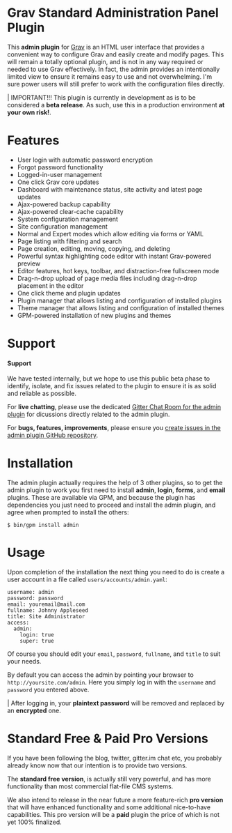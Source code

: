 # Grav Standard Administration Panel Plugin

This **admin plugin** for [Grav](http://github.com/getgrav/grav) is an HTML user interface that provides a convenient way to configure Grav and easily create and modify pages.  This will remain a totally optional plugin, and is not in any way required or needed to use Grav effectively.  In fact, the admin provides an intentionally limited view to ensure it remains easy to use and not overwhelming.  I'm sure power users will still prefer to work with the configuration files directly.

| IMPORTANT!!! This plugin is currently in development as is to be considered a **beta release**.  As such, use this in a production environment **at your own risk!**.

# Features

* User login with automatic password encryption
* Forgot password functionality
* Logged-in-user management
* One click Grav core updates
* Dashboard with maintenance status, site activity and latest page updates
* Ajax-powered backup capability
* Ajax-powered clear-cache capability
* System configuration management
* Site configuration management
* Normal and Expert modes which allow editing via forms or YAML
* Page listing with filtering and search
* Page creation, editing, moving, copying, and deleting
* Powerful syntax highlighting code editor with instant Grav-powered preview
* Editor features, hot keys, toolbar, and distraction-free fullscreen mode
* Drag-n-drop upload of page media files including drag-n-drop placement in the editor
* One click theme and plugin updates
* Plugin manager that allows listing and configuration of installed plugins
* Theme manager that allows listing and configuration of installed themes
* GPM-powered installation of new plugins and themes

# Support

#### Support

We have tested internally, but we hope to use this public beta phase to identify, isolate, and fix issues related to the plugin to ensure it is as solid and reliable as possible.

For **live chatting**, please use the dedicated [Gitter Chat Room for the admin plugin](https://gitter.im/grav/grav-plugin-admin) for dicussions directly related to the admin plugin.

For **bugs, features, improvements**, please ensure you [create issues in the admin plugin GitHub repository](https://github.com/grav/grav-plugin-admin).

# Installation

The admin plugin actually requires the help of 3 other plugins, so to get the admin plugin to work you first need to install **admin**, **login**, **forms**, and **email** plugins.  These are available via GPM, and because the plugin has dependencies you just need to proceed and install the admin plugin, and agree when prompted to install the others:

```
$ bin/gpm install admin
```

# Usage

Upon completion of the installation the next thing you need to do is create a user account in a file called `users/accounts/admin.yaml`:

```
username: admin
password: password
email: youremail@mail.com
fullname: Johnny Appleseed
title: Site Administrator
access:
  admin:
    login: true
    super: true
```

Of course you should edit your `email`, `password`, `fullname`, and `title` to suit your needs.

By default you can access the admin by pointing your browser to `http://yoursite.com/admin`.  Here you simply log in with the `username` and `password` you entered above.

| After logging in, your **plaintext password** will be removed and replaced by an **encrypted** one.

# Standard Free & Paid Pro Versions

If you have been following the blog, twitter, gitter.im chat etc, you probably already know now that our intention is to provide two versions.

The **standard free version**, is actually still very powerful, and has more functionality than most commercial flat-file CMS systems.

We also intend to release in the near future a more feature-rich **pro version** that will have enhanced functionality and some additional nice-to-have capabilities.  This pro version will be a **paid** plugin the price of which is not yet 100% finalized.

